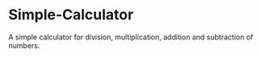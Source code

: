 # Simple-Calculator
A simple calculator for division, multiplication, addition and subtraction of numbers.
